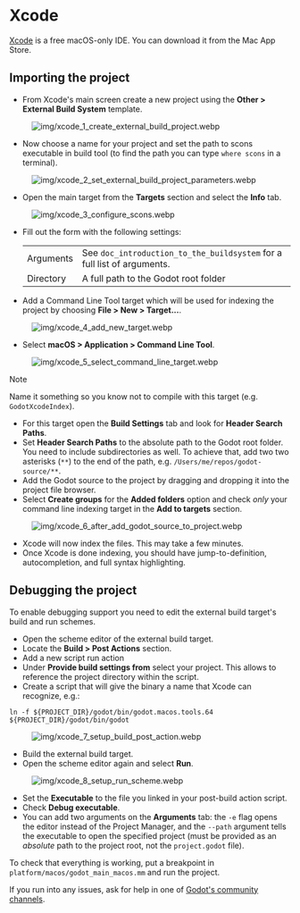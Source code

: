 # Xcode

[Xcode](https://developer.apple.com/xcode) is a free macOS-only IDE. You
can download it from the Mac App Store.

## Importing the project

-   From Xcode's main screen create a new project using the **Other &gt;
    External Build System** template.

<figure class="figure-w480 align-center">
<img src="img/xcode_1_create_external_build_project.webp"
alt="img/xcode_1_create_external_build_project.webp" />
</figure>

-   Now choose a name for your project and set the path to scons
    executable in build tool (to find the path you can type
    `where scons` in a terminal).

<figure class="figure-w480 align-center">
<img src="img/xcode_2_set_external_build_project_parameters.webp"
alt="img/xcode_2_set_external_build_project_parameters.webp" />
</figure>

-   Open the main target from the **Targets** section and select the
    **Info** tab.

<figure class="figure-w480 align-center">
<img src="img/xcode_3_configure_scons.webp"
alt="img/xcode_3_configure_scons.webp" />
</figure>

-   Fill out the form with the following settings:

    <table>
    <colgroup>
    <col style="width: 14%" />
    <col style="width: 85%" />
    </colgroup>
    <tbody>
    <tr>
    <td>Arguments</td>
    <td>See <code class="interpreted-text"
    role="ref">doc_introduction_to_the_buildsystem</code> for a full list of
    arguments.</td>
    </tr>
    <tr>
    <td>Directory</td>
    <td>A full path to the Godot root folder</td>
    </tr>
    </tbody>
    </table>

-   Add a Command Line Tool target which will be used for indexing the
    project by choosing **File &gt; New &gt; Target...**.

<figure class="figure-w480 align-center">
<img src="img/xcode_4_add_new_target.webp"
alt="img/xcode_4_add_new_target.webp" />
</figure>

-   Select **macOS &gt; Application &gt; Command Line Tool**.

<figure class="figure-w480 align-center">
<img src="img/xcode_5_select_command_line_target.webp"
alt="img/xcode_5_select_command_line_target.webp" />
</figure>

Note

Name it something so you know not to compile with this target (e.g.
`GodotXcodeIndex`).

-   For this target open the **Build Settings** tab and look for
    **Header Search Paths**.
-   Set **Header Search Paths** to the absolute path to the Godot root
    folder. You need to include subdirectories as well. To achieve that,
    add two two asterisks (`**`) to the end of the path, e.g.
    `/Users/me/repos/godot-source/**`.
-   Add the Godot source to the project by dragging and dropping it into
    the project file browser.
-   Select **Create groups** for the **Added folders** option and check
    *only* your command line indexing target in the **Add to targets**
    section.

<figure class="figure-w480 align-center">
<img src="img/xcode_6_after_add_godot_source_to_project.webp"
alt="img/xcode_6_after_add_godot_source_to_project.webp" />
</figure>

-   Xcode will now index the files. This may take a few minutes.
-   Once Xcode is done indexing, you should have jump-to-definition,
    autocompletion, and full syntax highlighting.

## Debugging the project

To enable debugging support you need to edit the external build target's
build and run schemes.

-   Open the scheme editor of the external build target.
-   Locate the **Build &gt; Post Actions** section.
-   Add a new script run action
-   Under **Provide build settings from** select your project. This
    allows to reference the project directory within the script.
-   Create a script that will give the binary a name that Xcode can
    recognize, e.g.:

<!-- -->

    ln -f ${PROJECT_DIR}/godot/bin/godot.macos.tools.64 ${PROJECT_DIR}/godot/bin/godot

<figure class="figure-w480 align-center">
<img src="img/xcode_7_setup_build_post_action.webp"
alt="img/xcode_7_setup_build_post_action.webp" />
</figure>

-   Build the external build target.
-   Open the scheme editor again and select **Run**.

<figure class="figure-w480 align-center">
<img src="img/xcode_8_setup_run_scheme.webp"
alt="img/xcode_8_setup_run_scheme.webp" />
</figure>

-   Set the **Executable** to the file you linked in your post-build
    action script.
-   Check **Debug executable**.
-   You can add two arguments on the **Arguments** tab: the `-e` flag
    opens the editor instead of the Project Manager, and the `--path`
    argument tells the executable to open the specified project (must be
    provided as an *absolute* path to the project root, not the
    `project.godot` file).

To check that everything is working, put a breakpoint in
`platform/macos/godot_main_macos.mm` and run the project.

If you run into any issues, ask for help in one of [Godot's community
channels](https://godotengine.org/community).
